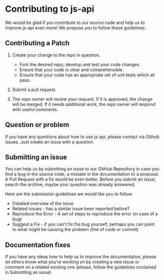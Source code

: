 # Contributing to js-api

We would be glad if you contribute to our source code and help us to improve js-api even more! We propose you to follow these guidelines:
## Contributing a Patch

1.  Create your change to the repo in question. 
    - Fork the desired repo, develop and test your code changes.
    - Ensure that your code is clear and comprehensible.
    - Ensure that your code has an appropriate set of unit tests which all pass.
 
2. Submit a pull request.
3. The repo owner will review your request. If it is approved, the change will be merged. If it needs additional work, the repo owner will respond with useful comments.

## Question or problem
If you have any questions about how to use js-api, please contact via Github issues. Just create an issue with a question.

## Submitting an issue
You can help us by submitting an issue to our GitHub Repository in case you find a bug in the source code, a mistake in the documentation or a proposal. A Pull Request with a fix would be even better. Before you submit an issue, search the archive, maybe your question was already answered.

Here are the submission guidelines we would like you to follow:
 * Detailed overview of the Issue
 * Related issues - has a similar issue been reported before?
 * Reproduce the Error - A set of steps to reproduce the error (in case of a bug)
 * Suggest a Fix - if you can't fix the bug yourself, perhaps you can point to what might be causing the problem (line of code or commit)

## Documentation fixes
If you have any ideas how to help us to improve the documentation, please let others know what you're working on by creating a new issue or comment on a related existing one (please, follow the guidelines contained in Submitting an issue).

 

 
